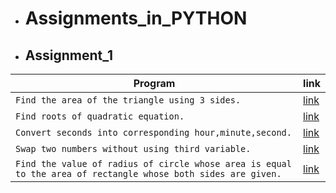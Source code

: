 - # Assignments_in_PYTHON
+ ## Assignment_1
| Program | link |
| ------- | ---- |
| `Find the area of the triangle using 3 sides.` | [link](https://github.com/chandrakant100/Assignments_in_PYTHON/blob/master/assignment1/triangle.py) |
| `Find roots of quadratic equation.` | [link](https://github.com/chandrakant100/Assignments_in_PYTHON/blob/master/assignment1/roots.py) |
| `Convert seconds into corresponding hour,minute,second.` | [link](https://github.com/chandrakant100/Assignments_in_PYTHON/blob/master/assignment1/time.py) |
| `Swap two numbers without using third variable.` | [link](https://github.com/chandrakant100/Assignments_in_PYTHON/blob/master/assignment1/swap.py)|
| `Find the value of radius of circle whose area is equal to the area of rectangle whose both sides are given.` |[link](https://github.com/chandrakant100/Assignments_in_PYTHON/blob/master/assignment1/radius.py)|